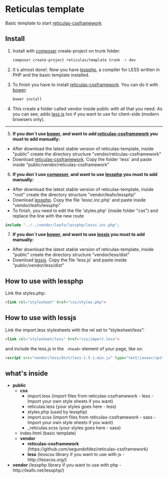 Reticulas template
=======

Basic template to start [reticulas-cssframework][4]



Install
--------------

1.	Install with [composer][1] create-project on trunk folder:
	```bash
	composer create-project reticulas/template trunk -s dev
	```

2.  It´s almost done!. Now you have [lessphp][0], a compiler for LESS written in PHP and the basic template installed.

3.  To finish you have to install [reticulas-cssframework][4]. You can do it with [bower][3]:
	```bash
	bower install
	```
4. This create a folder called vendor inside public with all that you need. As you can see, adds [less js][2] too if you want to use for client-side (modern browsers only).

------------------------------------

5.  **If you don´t use [bower][3], and want to add [reticulas-cssframework][4] you must to add manually:**
   * After download the latest stable version of reticulas-template, inside "public" create the directory structure "vendor/reticulas-cssframework"
   * Download [reticulas-cssframework][4]. Copy the folder 'less' and paste inside "public/vendor/reticulas-cssframework"

6.  **If you don´t use [composer][1], and want to use [lessphp][0] you must to add manually:**
   * After download the latest stable version of reticulas-template, inside "root" create the directory structure "vendor/leafo/lessphp"
   * Download [lessphp][0]. Copy the file 'lessc.inc.php' and paste inside "vendor/leafo/lessphp"
   * To finish, you need to edit the file 'styles.php' (inside folder "css") and replace the line with the new route

   ```php
   include "../../vendor/leafo/lessphp/lessc.inc.php";
   ```

7.  **If you don´t use [bower][3], and want to use [lessjs][2] you must to add manually:**
   * After download the latest stable version of reticulas-template, inside "public" create the directory structure "vendor/less/dist"
   * Download [lessjs][2]. Copy the file 'less.js' and paste inside "public/vendor/less/dist"


How to use with lessphp
-----------------------
Link the styles.php:
```HTML
<link rel="stylesheet" href="css/styles.php">
```
How to use with lessjs
----------------------
Link the import.less stylesheets with the rel set to “stylesheet/less”:

```HTML
<link rel="stylesheet/less" href="css/import.less">
```
and include the less.js in the ```  <head> ``` element of your page, like so:

```HTML
<script src="vendor/less/dist/less-1.5.1.min.js" type="text/javascript"></script>
```

what's inside
----------

<ul>
	<li><strong>public</strong>
		<ul>
			<li><strong>css</strong>
	            <ul>
	               <li>import.less (import files from reticulas-cssframework - less - Import your own style sheets if you want)</li>
	               <li>reticulas.less (your styles goes here - less)</li>
	               <li>styles.php (used by lessphp)</li>
	               <li>import.scss (import files from reticulas-cssframework - sass - Import your own style sheets if you want)</li>
	               <li>_reticulas.scss (your styles goes here - sass)</li>
	            </ul>
         	</li>
         	<li>index.html (basic template)</li>
         	<li><strong>vendor</strong>
	         	<ul>
	         		<li><strong>reticulas-cssframework</strong> (https://github.com/segundofdez/reticulas-cssframework)</li>
	         		<li><strong>less</strong> (lesscss library if you want to use with js - http://lesscss.org/)</li>
	         	</ul>
        	</li>
      	</ul>
   	</li>
    <li><strong>vendor</strong> (lessphp library if you want to use with php - http://leafo.net/lessphp/)</li>
</ul>


[0]:http://leafo.net/lessphp/
[1]:http://getcomposer.org/
[2]:http://lesscss.org/
[3]:http://bower.io/
[4]:https://github.com/segundofdez/reticulas-cssframework

